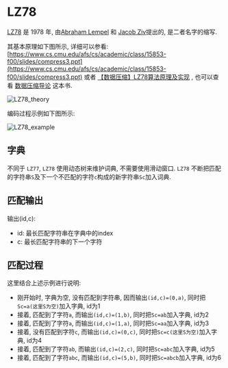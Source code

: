# LZ78

[LZ78](https://en.wikipedia.org/wiki/LZ77_and_LZ78) 是 1978 年, 由[Abraham Lempel](https://en.wikipedia.org/wiki/Abraham_Lempel) 和 [Jacob Ziv](https://en.wikipedia.org/wiki/Jacob_Ziv)提出的, 是二者名字的缩写.

其基本原理如下图所示, 详细可以参看: [https://www.cs.cmu.edu/afs/cs/academic/class/15853-f00/slides/compress3.ppt](https://www.cs.cmu.edu/afs/cs/academic/class/15853-f00/slides/compress3.ppt) 或者 [【数据压缩】LZ78算法原理及实现](https://www.cnblogs.com/en-heng/p/6283282.html)
, 也可以查看 [数据压缩导论](https://www.ituring.com.cn/book/1118) 这本书.

![LZ78_theory](https://gitee.com/yfor1008/pictures/raw/master/LZ78_theory.png)

编码过程示例如下图所示:

![LZ78_example](https://gitee.com/yfor1008/pictures/raw/master/LZ78_example-16380184664162.png)

## 字典

不同于 `LZ77`, `LZ78` 使用动态树来维护词典, 不需要使用滑动窗口. `LZ78` 不断把匹配的字符串`S`及下一个不匹配的字符`c`构成的新字符串`Sc`加入词典.

## 匹配输出

输出(id,c):
- id: 最长匹配字符串在字典中的index
- c: 最长匹配字符串的下一个字符

## 匹配过程

这里结合上述示例进行说明:

- 刚开始时, 字典为空, 没有匹配到字符串, 因而输出`(id,c)=(0,a)`, 同时把`Sc=a(这里S为空)`加入字典, id为1
- 接着, 匹配到了字符`a`, 而输出`(id,c)=(1,b)`, 同时把`Sc=ab`加入字典, id为2
- 接着, 匹配到了字符`a`, 而输出`(id,c)=(1,a)`, 同时把`Sc=aa`加入字典, id为3
- 接着, 没有匹配到字符`c`, 而输出`(id,c)=(0,c)`, 同时把`Sc=c(这里S为空)`加入字典, id为4
- 接着, 匹配到了字符`ab`, 而输出`(id,c)=(2,c)`, 同时把`Sc=abc`加入字典, id为5
- 接着, 匹配到了字符`abc`, 而输出`(id,c)=(5,b)`, 同时把`Sc=abcb`加入字典, id为6


